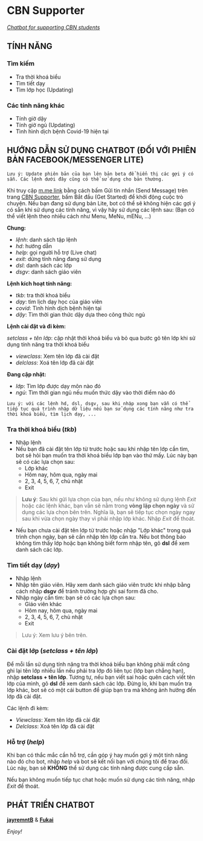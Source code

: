 # CBN Supporter
[*Chatbot for supporting CBN students*](https://m.me/107868430903710)

## TÍNH NĂNG

### Tìm kiếm

* Tra thời khoá biểu
* Tìm tiết dạy
* Tìm lớp học (Updating)

### Các tính năng khác

* Tính giờ dậy
* Tính giờ ngủ (Updating)
* Tình hình dịch bệnh Covid-19 hiện tại

## HƯỚNG DẪN SỬ DỤNG CHATBOT (ĐỐI VỚI PHIÊN BẢN FACEBOOK/MESSENGER LITE)
``
Lưu ý: Update phiên bản của bạn lên bản beta để hiển thị các gợi ý có sẵn.
Các lệnh dưới đây cũng có thể sử dụng cho bản thường.
``

Khi truy cập [m.me link](https://m.me/107868430903710) bằng cách bấm Gửi tin nhắn (Send Message) trên trang [CBN Supporter](https://www.facebook.com/cbnsupporter/), bấm Bắt đầu (Get Started) để khởi động cuộc trò chuyện.
Nếu bạn đang sử dụng bản Lite, bot có thể sẽ không hiện các gợi ý có sẵn khi sử dụng các tính năng, vì vậy hãy sử dụng các lệnh sau:
(Bạn có thể viết lệnh theo nhiều cách như Menu, MeNu, mENu, ...)

**Chung:**

- *lệnh*: danh sách tập lệnh
- *hd*: hướng dẫn 
- *help*: gọi người hỗ trợ (Live chat)
- *exit*: dừng tính năng đang sử dụng
- *dsl*:  danh sách các lớp
- *dsgv*: danh sách giáo viên

**Lệnh kích hoạt tính năng:**
- *tkb*: tra thời khoá biểu
- *dạy*: tìm lịch dạy học của giáo viên
- *covid*: Tình hình dịch bệnh hiện tại
- *dậy*: Tìm thời gian thức dậy dựa theo công thức ngủ

**Lệnh cài đặt và đi kèm:**

*setclass + tên lớp*: cập nhật thời khoá biểu và bỏ qua bước gõ tên lớp khi sử dụng tính năng tra thời khoá biểu
  - *viewclass*: Xem tên lớp đã cài đặt    
  - *delclass*:  Xoá tên lớp đã cài đặt    

**Đang cập nhật:**

- *lớp*: Tìm lớp được dạy môn nào đó
- *ngủ*:  Tìm thời gian ngủ nếu muốn thức dậy vào thời điểm nào đó

``
Lưu ý: với các lệnh hd, dsl, dsgv, sau khi nhập xong bạn vẫn có thể tiếp tục quá trình nhập dữ liệu nếu bạn sử dụng các tính năng như tra thời khoá biểu, tìm lịch dạy, ...
``

### Tra thời khoá biểu (*tkb*)
* Nhập lệnh
* Nếu bạn đã cài đặt tên lớp từ trước hoặc sau khi nhập tên lớp cần tìm, bot sẽ hỏi bạn muốn tra thời khoá biểu lớp bạn vào thứ mấy. Lúc này bạn sẽ có các lựa chọn sau:
  - Lớp khác
  - Hôm nay, hôm qua, ngày mai
  - 2, 3, 4, 5, 6, 7, chủ nhật
  - Exit
> **Lưu ý**: Sau khi gửi lựa chọn của bạn, nếu như không sử dụng lệnh *Exit* hoặc các lệnh khác, bạn vẫn sẽ nằm trong **vòng lặp chọn ngày** và sử dụng các lựa chọn bên trên. Nghĩa là, bạn sẽ tiếp tục chọn ngày ngay sau khi vừa chọn ngày thay vì phải nhập lớp khác. Nhập *Exit* để thoát.
* Nếu bạn chưa cài đặt tên lớp từ trước hoặc nhập "Lớp khác" trong quá trình chọn ngày, bạn sẽ cần nhập tên lớp cần tra. Nếu bot thông báo không tìm thấy lớp hoặc bạn không biết form nhập tên, gõ **dsl** để xem danh sách các lớp.

### Tìm tiết dạy (*dạy*)
* Nhập lệnh
* Nhập tên giáo viên. Hãy xem danh sách giáo viên trước khi nhập bằng cách nhập **dsgv** để tránh trường hợp ghi sai form đã cho.
* Nhập ngày cần tìm: bạn sẽ có các lựa chọn sau:
  - Giáo viên khác
  - Hôm nay, hôm qua, ngày mai
  - 2, 3, 4, 5, 6, 7, chủ nhật
  - Exit
> Lưu ý: Xem lưu ý bên trên.

### Cài đặt lớp (*setclass + tên lớp*)

Để mỗi lần sử dụng tính năng tra thời khoá biểu bạn không phải mất công ghi lại tên lớp nhiều lần nếu phải tra lớp đó liên tục (lớp bạn chẳng hạn), nhập **setclass + tên lớp**. Tương tự, nếu bạn viết sai hoặc quên cách viết tên lớp của mình, gõ **dsl** để xem danh sách các lớp.
Đừng lo, khi bạn muốn tra lớp khác, bot sẽ có một cái button để giúp bạn tra mà không ảnh hưởng đến lớp đã cài đặt.

Các lệnh đi kèm:
* *Viewclass*: Xem tên lớp đã cài đặt
* *Delclass*:  Xoá tên lớp đã cài đặt

### Hỗ trợ (*help*)
Khi bạn có thắc mắc cần hỗ trợ, cần góp ý hay muốn gợi ý một tính năng nào đó cho bot, nhập *help* và bot sẽ kết nối bạn với chúng tôi để trao đổi. Lúc này, bạn sẽ **KHÔNG** thể sử dụng các tính năng được cung cấp sẵn.

Nếu bạn không muốn tiếp tục chat hoặc muốn sử dụng các tính năng, nhập *Exit* để thoát.

## PHÁT TRIỂN CHATBOT

[**jayremntB**](https://www.facebook.com/jayremntB) & [**Fukai**](https://www.facebook.com/fukaijs)

*Enjoy!*
